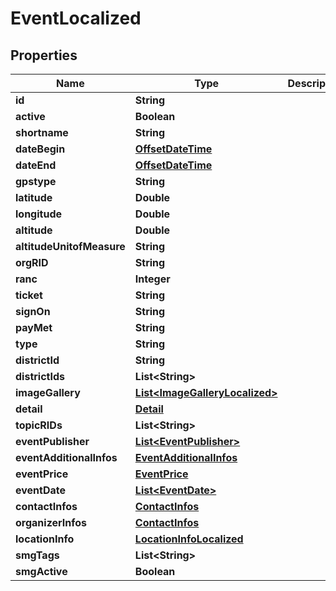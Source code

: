 
# EventLocalized

## Properties
Name | Type | Description | Notes
------------ | ------------- | ------------- | -------------
**id** | **String** |  |  [optional]
**active** | **Boolean** |  |  [optional]
**shortname** | **String** |  |  [optional]
**dateBegin** | [**OffsetDateTime**](OffsetDateTime.md) |  |  [optional]
**dateEnd** | [**OffsetDateTime**](OffsetDateTime.md) |  |  [optional]
**gpstype** | **String** |  |  [optional]
**latitude** | **Double** |  |  [optional]
**longitude** | **Double** |  |  [optional]
**altitude** | **Double** |  |  [optional]
**altitudeUnitofMeasure** | **String** |  |  [optional]
**orgRID** | **String** |  |  [optional]
**ranc** | **Integer** |  |  [optional]
**ticket** | **String** |  |  [optional]
**signOn** | **String** |  |  [optional]
**payMet** | **String** |  |  [optional]
**type** | **String** |  |  [optional]
**districtId** | **String** |  |  [optional]
**districtIds** | **List&lt;String&gt;** |  |  [optional]
**imageGallery** | [**List&lt;ImageGalleryLocalized&gt;**](ImageGalleryLocalized.md) |  |  [optional]
**detail** | [**Detail**](Detail.md) |  |  [optional]
**topicRIDs** | **List&lt;String&gt;** |  |  [optional]
**eventPublisher** | [**List&lt;EventPublisher&gt;**](EventPublisher.md) |  |  [optional]
**eventAdditionalInfos** | [**EventAdditionalInfos**](EventAdditionalInfos.md) |  |  [optional]
**eventPrice** | [**EventPrice**](EventPrice.md) |  |  [optional]
**eventDate** | [**List&lt;EventDate&gt;**](EventDate.md) |  |  [optional]
**contactInfos** | [**ContactInfos**](ContactInfos.md) |  |  [optional]
**organizerInfos** | [**ContactInfos**](ContactInfos.md) |  |  [optional]
**locationInfo** | [**LocationInfoLocalized**](LocationInfoLocalized.md) |  |  [optional]
**smgTags** | **List&lt;String&gt;** |  |  [optional]
**smgActive** | **Boolean** |  |  [optional]



